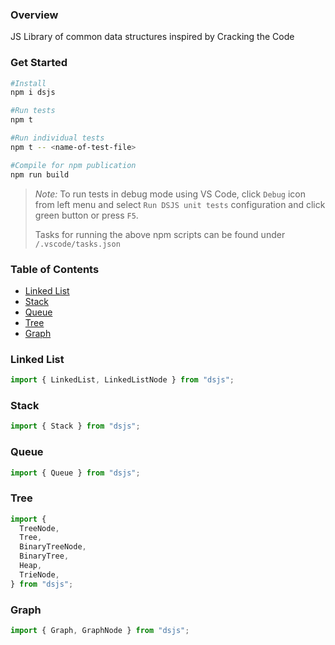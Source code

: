 ### Overview

JS Library of common data structures inspired by Cracking the Code

### Get Started

```bash
#Install
npm i dsjs

#Run tests
npm t

#Run individual tests
npm t -- <name-of-test-file>

#Compile for npm publication
npm run build
```

> *Note:* To run tests in debug mode using VS Code, click `Debug` icon from left menu and select `Run DSJS unit tests` configuration and click green button or press `F5`. 
> 
>Tasks for running the above npm scripts can be found under `/.vscode/tasks.json`

 

### Table of Contents

- [Linked List](#linked-list)
- [Stack](#stack)
- [Queue](#queue)
- [Tree](#tree)
- [Graph](#graph)

### Linked List

```js
import { LinkedList, LinkedListNode } from "dsjs";
```

### Stack

```js
import { Stack } from "dsjs";
```

### Queue

```js
import { Queue } from "dsjs";
```

### Tree

```js
import {
  TreeNode,
  Tree,
  BinaryTreeNode,
  BinaryTree,
  Heap,
  TrieNode,
} from "dsjs";
```

### Graph

```js
import { Graph, GraphNode } from "dsjs";
```
